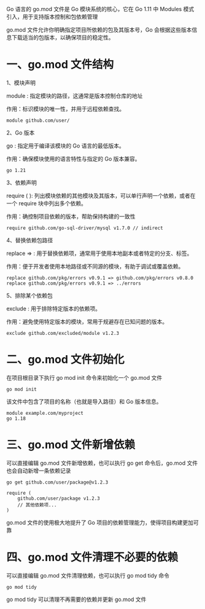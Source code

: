 Go 语言的 go.mod 文件是 Go 模块系统的核心，它在 Go 1.11 中 Modules 模式 引入，用于支持版本控制和包依赖管理

go.mod 文件允许你明确指定项目所依赖的包及其版本号，Go 会根据这些版本信息下载适当的包版本，以确保项目的稳定性。

# 一、go.mod 文件结构

1、模块声明

module <module-path>: 指定模块的路径，这通常是版本控制仓库的地址

作用：标识模块的唯一性，并用于远程依赖查找。

```
module github.com/user/
```

2、Go 版本

go <version>: 指定用于编译该模块的 Go 语言的最低版本。

作用：确保模块使用的语言特性与指定的 Go 版本兼容。

```
go 1.21
```

3、依赖声明

require (<dependency-path> <version>): 列出模块依赖的其他模块及其版本，可以单行声明一个依赖，或者在一个 require 块中列出多个依赖。

作用：确控制项目依赖的版本，帮助保持构建的一致性

```
require github.com/go-sql-driver/mysql v1.7.0 // indirect
```

4、替换依赖包路径

replace <old-module-path> => <new-module-path> <version>: 用于替换依赖项，通常用于使用本地副本或者特定的分支、标签。

作用：便于开发者使用本地路径或不同源的模块，有助于调试或覆盖依赖。

```
replace github.com/pkg/errors v0.9.1 => github.com/pkg/errors v0.8.0
replace github.com/pkg/errors v0.9.1 => ../errors
```

5、排除某个依赖包

exclude <module-path> <version>: 用于排除特定版本的依赖项。

作用：避免使用特定版本的模块，常用于规避存在已知问题的版本。

```
exclude github.com/excluded/module v1.2.3
```

# 二、go.mod 文件初始化

在项目根目录下执行 go mod init 命令来初始化一个 go.mod 文件

```
go mod init
```

该文件中包含了项目的名称（也就是导入路径）和 Go 版本信息。

```
module example.com/myproject
go 1.18
```

# 三、go.mod 文件新增依赖

可以直接编辑 go.mod 文件新增依赖，也可以执行 go get 命令后，go.mod 文件也会自动新增一条依赖记录

```
go get github.com/user/package@v1.2.3
```

```
require (
    github.com/user/package v1.2.3
    // 其他依赖项...
)
```

go.mod 文件的使用极大地提升了 Go 项目的依赖管理能力，使得项目构建更加可靠

# 四、go.mod 文件清理不必要的依赖

可以直接编辑 go.mod 文件清理依赖，也可以执行 go mod tidy 命令

```
go mod tidy
```

go mod tidy 可以清理不再需要的依赖并更新 go.mod 文件
